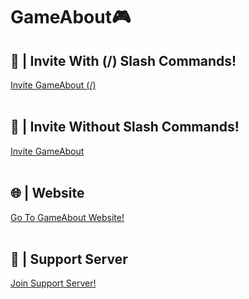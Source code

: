 # GameAbout🎮
## 📂 | Invite With (/) Slash Commands!
<a href="https://bit.ly/3jzao1s" target="_blank">Invite GameAbout (/)</a> <br><br>
## 🤖 | Invite Without Slash Commands!
<a href="https://bit.ly/3GoVWTs" target="_blank">Invite GameAbout</a> <br><br>
## 🌐 | Website 
<a href="hhttps://cutt.ly/Gameabout" target="_blank">Go To GameAbout Website!</a> <br><br>
## 📖 | Support Server
<a href="https://dsc.gg/harmonicasupport" target="_blank">Join Support Server!</a>


